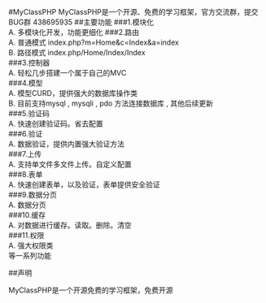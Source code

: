#MyClassPHP
MyClassPHP是一个开源、免费的学习框架，官方交流群，提交BUG群 438695935
##主要功能
###1.模块化  
    A. 多模块化开发，功能更细化
###2.路由  
    A. 普通模式 index.php?m=Home&c=Index&a=index  
    B. 路径模式 index.php/Home/Index/Index  
###3.控制器   
    A. 轻松几步搭建一个属于自己的MVC  
###4.模型  
    A. 模型CURD，提供强大的数据库操作类  
    B. 目前支持mysql , mysqli , pdo 方法连接数据库 , 其他后续更新  
###5.验证码  
    A. 快速创建验证码。省去配置  
###6.验证  
    A. 数据验证，提供内置强大验证方法  
###7.上传  
    A. 支持单文件多文件上传。自定义配置  
###8.表单  
    A. 快速创建表单，以及验证，表单提供安全验证  
###9.数据分页  
    A. 数据分页  
###10.缓存  
    A. 对数据进行缓存。读取。删除。清空  
###11.权限  
    A. 强大权限类  
 等一系列功能

##声明

MyClassPHP是一个开源免费的学习框架，免费开源